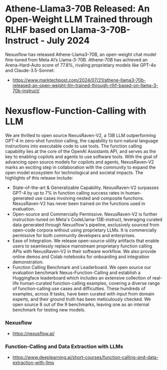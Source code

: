 # Athene-Llama3-70B Released: An Open-Weight LLM Trained through RLHF based on Llama-3-70B-Instruct - July 2024 
Nexusflow has released Athene-Llama3-70B, an open-weight chat model fine-tuned from Meta AI’s Llama-3-70B. Athene-70B has achieved an Arena-Hard-Auto score of 77.8%, rivaling proprietary models like GPT-4o and Claude-3.5-Sonnet. 
- https://www.marktechpost.com/2024/07/21/athene-llama3-70b-released-an-open-weight-llm-trained-through-rlhf-based-on-llama-3-70b-instruct/


# Nexusflow-Function-Calling with LLM 

We are thrilled to open source NexusRaven-V2, a 13B LLM outperforming GPT-4 in zero-shot function calling, the capability to turn natural language instructions into executable code to use tools. The function calling capability lies at the core of the OpenAI Assistants API, and serves as the key to enabling copilots and agents to use software tools. With the goal of advancing open source models for copilots and agents, NexusRaven-V2 marks an exciting step in collaboration with the community to expand the open model ecosystem for technological and societal impacts. The highlights of this release include:

- State-of-the-art & Generalizable Capability. NexusRaven-V2 surpasses GPT-4 by up to 7% in function calling success rates in human-generated use cases involving nested and composite functions. NexusRaven-V2 has never been trained on the functions used in evaluation.
- Open-source and Commercially Permissive. NexusRaven-V2 is further instruction-tuned on Meta's CodeLlama-13B-instruct, leveraging curated data generated through Nexusflow's pipeline, exclusively sourced from open-code corpora without using proprietary LLMs. It is commercially permissive for both community developers and enterprises.
- Ease of Integration. We release open-source utility artifacts that enable users to seamlessly replace mainstream proprietary function calling APIs with NexusRaven-V2 in their software workflow. We also provide online demos and Colab notebooks for onboarding and integration demonstration.
- Function Calling Benchmark and Leaderboard. We open source our evaluation benchmark Nexus-Function-Calling and establish a Huggingface leaderboard which includes an extensive collection of real-life human-curated function-calling examples, covering a diverse range of function-calling use cases and difficulties. These hundreds of examples, across 9 tasks, have been curated with input from domain experts, and their ground truth has been meticulously checked. We open source 8 out of the 9 benchmarks, leaving one as an internal benchmark for testing new models.

### Nexusflow 
- https://nexusflow.ai/

### Function-Calling and Data Extraction with LLMs
- https://www.deeplearning.ai/short-courses/function-calling-and-data-extraction-with-llms

